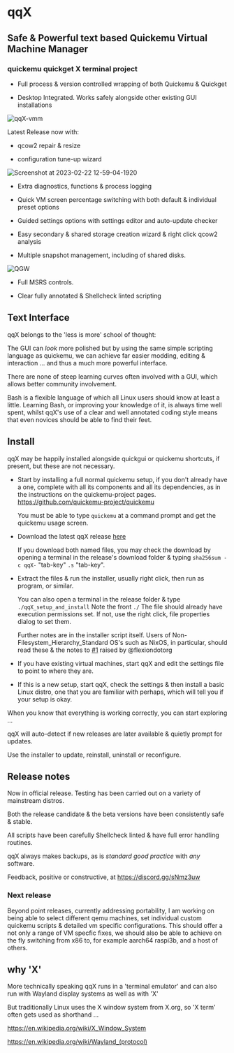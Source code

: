 # qqX

## Safe & Powerful text based Quickemu Virtual Machine Manager

### quickemu quickget X terminal project

- Full process & version controlled wrapping of both Quickemu & Quickget

- Desktop Integrated. Works safely alongside other existing GUI installations

![qqX-vmm](https://github.com/TuxVinyards/qqX/assets/3956806/18e5c495-8072-49a5-8b9c-e1302549efcf)

Latest Release now with:

- qcow2 repair & resize

- configuration tune-up wizard
 
![Screenshot at 2023-02-22 12-59-04-1920](https://user-images.githubusercontent.com/3956806/220619057-f63883d2-4d0d-4130-94e1-d444f1567be4.jpg)

- Extra diagnostics, functions & process logging

- Quick VM screen percentage switching with both default & individual preset options

- Guided settings options with settings editor and auto-update checker

- Easy secondary & shared storage creation wizard & right click qcow2 analysis

- Multiple snapshot management, including of shared disks.  

![QGW](https://github.com/TuxVinyards/quickemu-mod/assets/3956806/c948f51a-a954-4180-ba62-1d5045e5f4fc)

- Full MSRS controls.

- Clear fully annotated & Shellcheck linted scripting

## Text Interface

qqX belongs to the 'less is more' school of thought:

The GUI can *look* more polished but by using the same simple scripting language as quickemu, we can achieve far easier modding, editing & interaction ...  and thus a much more powerful interface.

There are none of steep learning curves often involved with a GUI, which allows better community involvement.

Bash is a flexible language of which all Linux users should know at least a little. Learning Bash, or improving your knowledge of it, is always time well spent, whilst qqX's use of a clear and well annotated coding style means that even novices should be able to find their feet.

## Install

qqX may be happily installed alongside quickgui or quickemu shortcuts, if present, but these are not necessary.

- Start by installing a full normal quickemu setup, if you don't already have a one, complete with all its components and all its dependencies, as in the instructions on the quickemu-project pages. <https://github.com/quickemu-project/quickemu>
  
  You must be able to type `quickemu` at a command prompt and get the quickemu usage screen.

- Download the latest qqX release [here](https://github.com/TuxVinyards/qqX/releases/latest)

  If you download both named files, you may check the download by opening a terminal in the release's download folder & typing `sha256sum -c qqX-` "tab-key" `.s` "tab-key".

- Extract the files & run the installer, usually right click, then run as program, or similar.

  You can also open a terminal in the release folder & type `./qqX_setup_and_install`  Note the front `./`  The file should already have execution permissions set. If not, use the right click, file properties dialog to set them.

  Further notes are in the installer script itself. Users of Non-Filesystem_Hierarchy_Standard OS's such as NixOS, in particular, should read these & the notes to [#1](https://github.com/TuxVinyards/qqX/issues/1) raised by @flexiondotorg

- If you have existing virtual machines, start qqX and edit the settings file to point to where they are.

- If this is a new setup, start qqX, check the settings & then install a basic Linux distro, one that you are familiar with perhaps, which will tell you if your setup is okay.

When you know that everything is working correctly, you can start exploring ...

qqX will auto-detect if new releases are later available & quietly prompt for updates.

Use the installer to update, reinstall, uninstall or reconfigure.

## Release notes

Now in official release. Testing has been carried out on a variety of mainstream distros.

Both the release candidate & the beta versions have been consistently safe & stable.

All scripts have been carefully Shellcheck linted & have full error handling routines.

qqX always makes backups, as is *standard good practice* with *any* software.

Feedback, positive or constructive, at <https://discord.gg/sNmz3uw>

### Next release

Beyond point releases, currently addressing portability, I am working on being able to select different qemu machines, set individual custom quickemu scripts & detailed vm specific configurations. This should offer a not only a range of VM specfic fixes, we should also be able to achieve on the fly switching from x86 to, for example aarch64 raspi3b, and a host of others.

## why 'X'

More technically speaking qqX runs in a 'terminal emulator' and can also run with Wayland display systems as well as with 'X'

But traditionally Linux uses the X window system from X.org, so 'X term' often gets used as shorthand ...

<https://en.wikipedia.org/wiki/X_Window_System>

<https://en.wikipedia.org/wiki/Wayland_(protocol)>
